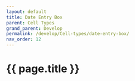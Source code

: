 ```yaml
---
layout: default
title: Date Entry Box
parent: Cell Types
grand_parent: Develop
permalink: /develop/Cell-types/date-entry-box/
nav_order: 12
---
```


# {{ page.title }}